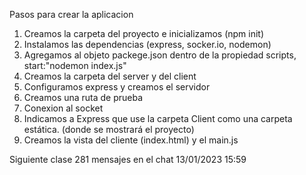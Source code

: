 Pasos para crear la aplicacion
1. Creamos la carpeta del proyecto e inicializamos (npm init)
2. Instalamos las dependencias (express, socker.io, nodemon)
3. Agregamos al objeto packege.json dentro de la propiedad scripts, start:"nodemon index.js"
4. Creamos la carpeta del server y del client
5. Configuramos express y creamos el servidor
6. Creamos una ruta de prueba
7. Conexion al socket
8. Indicamos a Express que use la carpeta Client como una carpeta estática. (donde se mostrará el proyecto)
9. Creamos la vista del cliente (index.html) y el main.js


Siguiente clase 281 mensajes en el chat 
13/01/2023 15:59